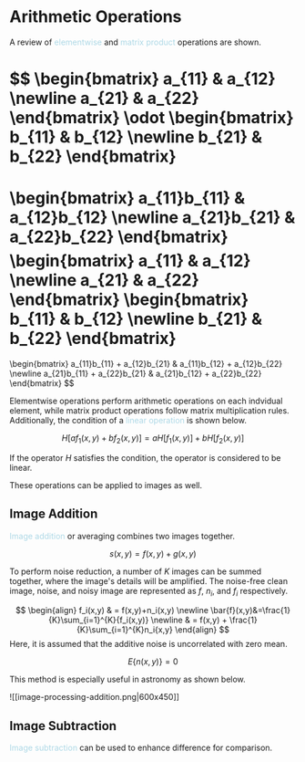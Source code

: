 # Arithmetic Operations

A review of <span style = "color:lightblue">elementwise</span> and <span style = "color:lightblue">matrix product</span> operations are shown.

$$
\begin{bmatrix}
	a_{11} & a_{12} \newline
	a_{21} & a_{22}
\end{bmatrix}
\odot
\begin{bmatrix}
	b_{11} & b_{12} \newline
	b_{21} & b_{22}
\end{bmatrix}
=
\begin{bmatrix}
	a_{11}b_{11} & a_{12}b_{12} \newline
	a_{21}b_{21} & a_{22}b_{22}
\end{bmatrix}
$$
$$
\begin{bmatrix}
	a_{11} & a_{12} \newline
	a_{21} & a_{22}
\end{bmatrix}
\begin{bmatrix}
	b_{11} & b_{12} \newline
	b_{21} & b_{22}
\end{bmatrix}
=
\begin{bmatrix}
	a_{11}b_{11} + a_{12}b_{21} & a_{11}b_{12} + a_{12}b_{22} \newline
	a_{21}b_{11} + a_{22}b_{21} & a_{21}b_{12} + a_{22}b_{22}
\end{bmatrix}
$$

Elementwise operations perform arithmetic operations on each indvidual element, while matrix product operations follow matrix multiplication rules. Additionally, the condition of a <span style = "color:lightblue">linear operation</span> is shown below.

$$H[af_1(x,y)+bf_2(x,y)]=aH[f_1(x,y)]+bH[f_2(x,y)]$$

If the operator $H$ satisfies the condition, the operator is considered to be linear.

These operations can be applied to images as well.

## Image Addition

<span style = "color:lightblue">Image addition</span> or averaging combines two images together.

$$s(x,y)=f(x,y)+g(x,y)$$

To perform noise reduction, a number of $K$ images can be summed together, where the image's details will be amplified. The noise-free clean image, noise, and noisy image are represented as $f$, $n_i$, and $f_i$ respectively.

$$
\begin{align}
	f_i(x,y) & = f(x,y)+n_i(x,y) \newline
	\bar{f}(x,y)&=\frac{1}{K}\sum_{i=1}^{K}{f_i(x,y)} \newline
	& = f(x,y) + \frac{1}{K}\sum_{i=1}^{K}n_i{x,y}
\end{align}
$$
Here, it is assumed that the additive noise is uncorrelated with zero mean.

$$E\{n(x,y)\}=0$$

This method is especially useful in astronomy as shown below.

![[image-processing-addition.png|600x450]]

## Image Subtraction

<span style = "color:lightblue">Image subtraction</span> can be used to enhance difference for comparison.

